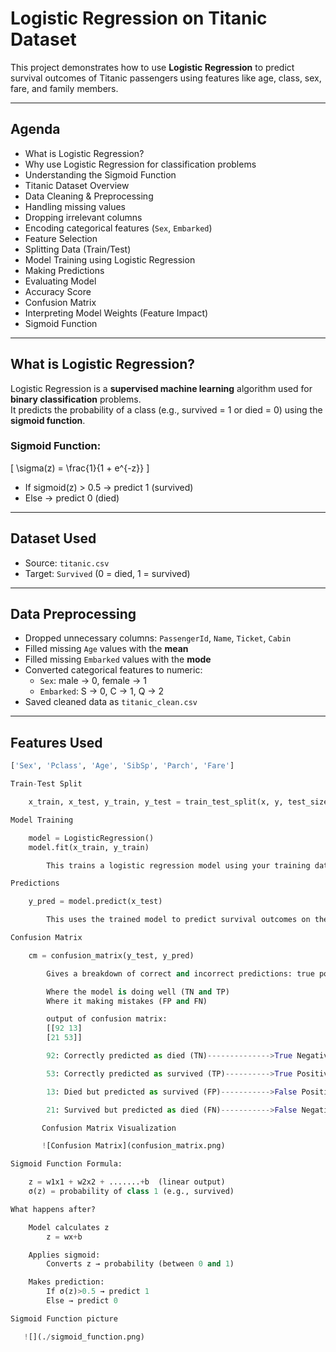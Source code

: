#  Logistic Regression on Titanic Dataset

This project demonstrates how to use **Logistic Regression** to predict survival outcomes of Titanic passengers using features like age, class, sex, fare, and family members.

---

##  Agenda

-  What is Logistic Regression?
-  Why use Logistic Regression for classification problems
-  Understanding the Sigmoid Function
-  Titanic Dataset Overview
-  Data Cleaning & Preprocessing
  - Handling missing values
  - Dropping irrelevant columns
  - Encoding categorical features (`Sex`, `Embarked`)
-  Feature Selection
-  Splitting Data (Train/Test)
-  Model Training using Logistic Regression
-  Making Predictions
-  Evaluating Model
  - Accuracy Score
  - Confusion Matrix
-  Interpreting Model Weights (Feature Impact)
-  Sigmoid Function

---

##  What is Logistic Regression?

Logistic Regression is a **supervised machine learning** algorithm used for **binary classification** problems.  
It predicts the probability of a class (e.g., survived = 1 or died = 0) using the **sigmoid function**.

###  Sigmoid Function:

\[
\sigma(z) = \frac{1}{1 + e^{-z}}
\]

- If sigmoid(z) > 0.5 → predict 1 (survived)  
- Else → predict 0 (died)

---

##  Dataset Used

- Source: `titanic.csv`
- Target: `Survived` (0 = died, 1 = survived)

---

##  Data Preprocessing

- Dropped unnecessary columns: `PassengerId`, `Name`, `Ticket`, `Cabin`
- Filled missing `Age` values with the **mean**
- Filled missing `Embarked` values with the **mode**
- Converted categorical features to numeric:
  - `Sex`: male → 0, female → 1
  - `Embarked`: S → 0, C → 1, Q → 2
- Saved cleaned data as `titanic_clean.csv`

---

##  Features Used

```python
['Sex', 'Pclass', 'Age', 'SibSp', 'Parch', 'Fare']

Train-Test Split

    x_train, x_test, y_train, y_test = train_test_split(x, y, test_size=0.4, random_state=42)

Model Training

    model = LogisticRegression()
    model.fit(x_train, y_train)

        This trains a logistic regression model using your training data. The model learns patterns to classify passengers as survived or not.

Predictions

    y_pred = model.predict(x_test)

        This uses the trained model to predict survival outcomes on the test data.

Confusion Matrix

    cm = confusion_matrix(y_test, y_pred)

        Gives a breakdown of correct and incorrect predictions: true positives, false positives, etc.

        Where the model is doing well (TN and TP)
        Where it making mistakes (FP and FN)

        output of confusion matrix:
        [[92 13]
        [21 53]]

        92: Correctly predicted as died (TN)-------------->True Negative 

        53: Correctly predicted as survived (TP)---------->True Positive

        13: Died but predicted as survived (FP)----------->False Positive

        21: Survived but predicted as died (FN)----------->False Negative

       Confusion Matrix Visualization

       ![Confusion Matrix](confusion_matrix.png)

Sigmoid Function Formula:

    z = w1x1 + w2x2 + .......+b  (linear output)
    σ(z) = probability of class 1 (e.g., survived)

What happens after?

    Model calculates z
        z = wx+b

    Applies sigmoid:
        Converts z → probability (between 0 and 1)

    Makes prediction:
        If σ(z)>0.5 → predict 1
        Else → predict 0

Sigmoid Function picture 

   ![](./sigmoid_function.png)
